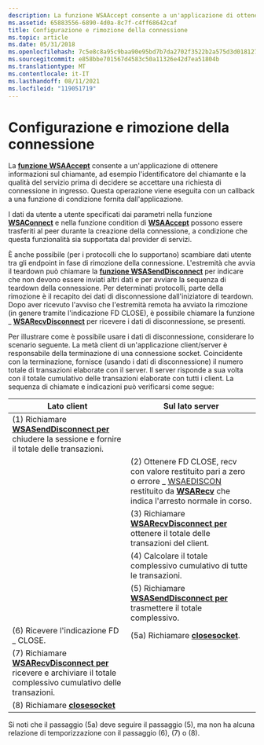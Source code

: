 ```yaml
---
description: La funzione WSAAccept consente a un'applicazione di ottenere informazioni sul chiamante, ad esempio l'identificatore del chiamante e la qualità del servizio prima di decidere se accettare una richiesta di connessione in ingresso.
ms.assetid: 65883556-6890-4d0a-8c7f-c4ff68642caf
title: Configurazione e rimozione della connessione
ms.topic: article
ms.date: 05/31/2018
ms.openlocfilehash: 7c5e8c8a95c9baa90e95bd7b7da2702f3522b2a575d3d0181271428837e27b7d
ms.sourcegitcommit: e858bbe701567d4583c50a11326e42d7ea51804b
ms.translationtype: MT
ms.contentlocale: it-IT
ms.lasthandoff: 08/11/2021
ms.locfileid: "119051719"
---
```

# <a name="connection-setup-and-teardown"></a>Configurazione e rimozione della connessione

La [**funzione WSAAccept**](/windows/desktop/api/Winsock2/nf-winsock2-wsaaccept) consente a un'applicazione di ottenere informazioni sul chiamante, ad esempio l'identificatore del chiamante e la qualità del servizio prima di decidere se accettare una richiesta di connessione in ingresso. Questa operazione viene eseguita con un callback a una funzione di condizione fornita dall'applicazione.

I dati da utente a utente specificati dai parametri nella funzione [**WSAConnect**](/windows/desktop/api/Winsock2/nf-winsock2-wsaconnect) e nella funzione condition di [**WSAAccept**](/windows/desktop/api/Winsock2/nf-winsock2-wsaaccept) possono essere trasferiti al peer durante la creazione della connessione, a condizione che questa funzionalità sia supportata dal provider di servizi.

È anche possibile (per i protocolli che lo supportano) scambiare dati utente tra gli endpoint in fase di rimozione della connessione. L'estremità che avvia il teardown può chiamare la [**funzione WSASendDisconnect**](/windows/desktop/api/Winsock2/nf-winsock2-wsasenddisconnect) per indicare che non devono essere inviati altri dati e per avviare la sequenza di teardown della connessione. Per determinati protocolli, parte della rimozione è il recapito dei dati di disconnessione dall'iniziatore di teardown. Dopo aver ricevuto l'avviso che l'estremità remota ha avviato la rimozione (in genere tramite l'indicazione FD CLOSE), è possibile chiamare la funzione \_ [**WSARecvDisconnect**](/windows/desktop/api/Winsock2/nf-winsock2-wsarecvdisconnect) per ricevere i dati di disconnessione, se presenti.

Per illustrare come è possibile usare i dati di disconnessione, considerare lo scenario seguente. La metà client di un'applicazione client/server è responsabile della terminazione di una connessione socket. Coincidente con la terminazione, fornisce (usando i dati di disconnessione) il numero totale di transazioni elaborate con il server. Il server risponde a sua volta con il totale cumulativo delle transazioni elaborate con tutti i client. La sequenza di chiamate e indicazioni può verificarsi come segue:

| Lato client                                                                                                              | Sul lato server                                                                                                                                                                                                                   |
|--------------------------------------------------------------------------------------------------------------------------|-------------------------------------------------------------------------------------------------------------------------------------------------------------------------------------------------------------------------------|
| (1) Richiamare [**WSASendDisconnect per**](/windows/desktop/api/Winsock2/nf-winsock2-wsasenddisconnect) chiudere la sessione e fornire il totale delle transazioni.            |                                                                                                                                                                                                                               |
|                                                                                                                          | (2) Ottenere FD CLOSE, recv con valore restituito pari a zero o errore \_ [WSAEDISCON](windows-sockets-error-codes-2.md) restituito da [**WSARecv**](/windows/desktop/api/Winsock2/nf-winsock2-wsarecv) che indica l'arresto normale in corso. [](/windows/desktop/api/winsock/nf-winsock-recv) |
|                                                                                                                          | (3) Richiamare [**WSARecvDisconnect per**](/windows/desktop/api/Winsock2/nf-winsock2-wsarecvdisconnect) ottenere il totale delle transazioni del client.                                                                                                                                |
|                                                                                                                          | (4) Calcolare il totale complessivo cumulativo di tutte le transazioni.                                                                                                                                                                       |
|                                                                                                                          | (5) Richiamare [**WSASendDisconnect per**](/windows/desktop/api/Winsock2/nf-winsock2-wsasenddisconnect) trasmettere il totale complessivo.                                                                                                                                          |
| (6) Ricevere l'indicazione FD \_ CLOSE.                                                                                        | (5a) Richiamare [**closesocket**](/windows/desktop/api/winsock/nf-winsock-closesocket).                                                                                                                                                                             |
| (7) Richiamare [**WSARecvDisconnect per**](/windows/desktop/api/Winsock2/nf-winsock2-wsarecvdisconnect) ricevere e archiviare il totale complessivo cumulativo delle transazioni. |                                                                                                                                                                                                                               |
| (8) Richiamare [ **closesocket**](/windows/desktop/api/winsock/nf-winsock-closesocket)                                                                          |                                                                                                                                                                                                                               |



 

Si noti che il passaggio (5a) deve seguire il passaggio (5), ma non ha alcuna relazione di temporizzazione con il passaggio (6), (7) o (8).

 

 



